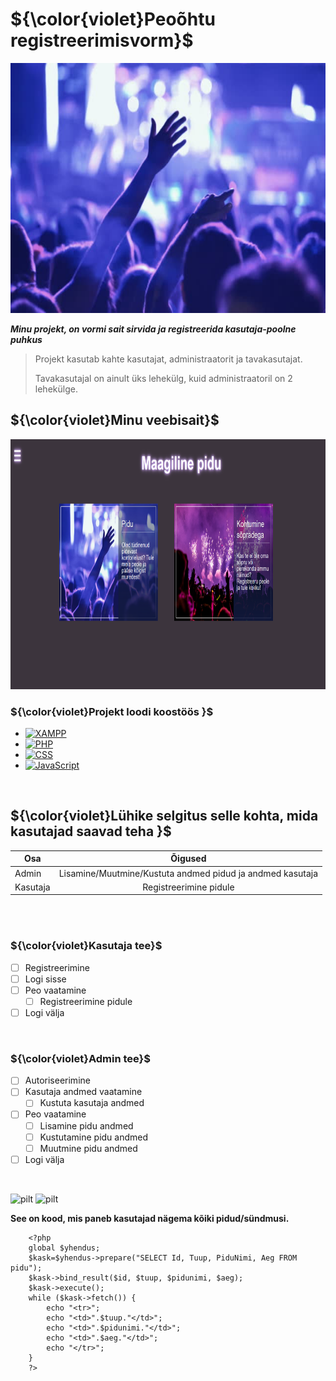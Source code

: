 # ${\color{violet}Peoõhtu registreerimisvorm}$

<div align="center">
    <img src="images/party.jpg" alt="Logo" width="600" height="400">

</div>

_**Minu projekt, on vormi sait sirvida ja registreerida kasutaja-poolne puhkus**_
> Projekt kasutab kahte kasutajat, administraatorit ja tavakasutajat.
>
> Tavakasutajal on ainult üks lehekülg, kuid administraatoril on 2 lehekülge.
> 

## ${\color{violet}Minu veebisait}$

<a href="https://darjamiljukova22.thkit.ee/jsleht/content/andmebaas/proekt/registr.php">
    <img src="images/skrin.png" alt="Logo" width="800" height="400">
</a>    

### ${\color{violet}Projekt loodi koostöös }$
* [![XAMPP][XAMPP-shield]][XAMPP-url]
* [![PHP][PHP-shield]][PHP-url]
* [![CSS][CSS-shield]][CSS-url]
* [![JavaScript][JavaScript-shield]][JavaScript-url]

<br>

## ${\color{violet}Lühike selgitus selle kohta, mida kasutajad saavad teha }$


| Osa           | Õigused       
| ------------- |:-------------:
| Admin         | Lisamine/Muutmine/Kustuta andmed pidud ja andmed kasutaja
| Kasutaja      | Registreerimine pidule

<br>
<br>

 ### ${\color{violet}Kasutaja tee}$

- [ ] Registreerimine
- [ ] Logi sisse
- [ ] Peo vaatamine
    - [ ] Registreerimine pidule
- [ ] Logi välja

<br>

### ${\color{violet}Admin tee}$

- [ ] Autoriseerimine
- [ ] Kasutaja andmed vaatamine
    - [ ] Kustuta kasutaja andmed    
- [ ] Peo vaatamine
    - [ ] Lisamine pidu andmed
    - [ ] Kustutamine pidu andmed
    - [ ] Muutmine pidu andmed
- [ ] Logi välja

<br>

![pilt](https://github.com/DarjaMiljukova/pidu-proekt/assets/120181585/c18e840e-ba95-4a96-a2d1-e97b575891ca)
![pilt](https://github.com/DarjaMiljukova/pidu-proekt/assets/120181585/c0257813-76d3-4686-aa52-1de2c3ecefde)



[XAMPP-shield]: https://img.shields.io/badge/XAMPP-F37623?style=for-the-badge&logo=xampp&logoColor=white
[XAMPP-url]: https://www.apachefriends.org/index.html

[PHP-shield]: https://img.shields.io/badge/PHP-777BB4?style=for-the-badge&logo=php&logoColor=white
[PHP-url]: https://www.php.net/

[CSS-shield]: https://img.shields.io/badge/CSS-1572B6?style=for-the-badge&logo=css3&logoColor=white
[CSS-url]: https://developer.mozilla.org/en-US/docs/Web/CSS

[JavaScript-shield]: https://img.shields.io/badge/JavaScript-F7DF1E?style=for-the-badge&logo=javascript&logoColor=black
[JavaScript-url]: https://developer.mozilla.org/en-US/docs/Web/JavaScript

[product-screenshot]: images/skrin.png
**See on kood, mis paneb kasutajad nägema kõiki pidud/sündmusi.**
```
    <?php
    global $yhendus;
    $kask=$yhendus->prepare("SELECT Id, Tuup, PiduNimi, Aeg FROM pidu");
    $kask->bind_result($id, $tuup, $pidunimi, $aeg);
    $kask->execute();
    while ($kask->fetch()) {
        echo "<tr>";
        echo "<td>".$tuup."</td>";
        echo "<td>".$pidunimi."</td>";
        echo "<td>".$aeg."</td>";
        echo "</tr>";
    }
    ?>
```
